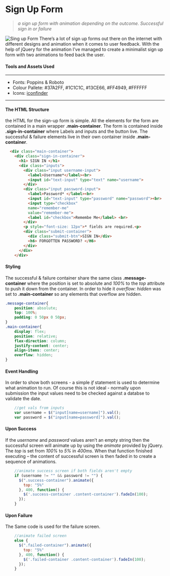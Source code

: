 # Sign Up Form

>*a sign up form with animation depending on the outcome. Successful sign in or failure*

![Sing up Form](https://github.com/AimenBenAissa/Signupform/blob/master/sign%20up%20form/Design/Sign%20Up%20Form.gif "Sign Up")
There’s a lot of sign up forms out there on the internet with different designs and animation when it comes to user feedback. 
With the help of jQuery for the animation I’ve managed to create a minimalist sign up form with two animations to feed back the user. 

#### Tools and Assets Used
---

- Fonts: Poppins & Roboto
- Colour Pallete: #37A2FF, #1C1C1C, #13CE66, #FF4949, #FFFFFF
- Icons: [iconfinder](https://www.iconfinder.com/)

---

#### The HTML Structure
the HTML for the sign-up form is simple. All the elements for the form are contained in a main wrapper **.main-container**. The form is contained inside **.sign-in-container** where Labels and inputs and the button live. The successful & failure elements live in their own container inside **.main-container**. 

	
```html
  <div class="main-container">
    <div class="sign-in-container">
      <h1> SIGN IN </h1>
      <div class="inputs">
        <div class="input username-input">
          <label>Username*</label><br>
          <input id="text-input" type="text" name="username">
        </div>
        <div class="input password-input">
          <label>Password* </label><br>
          <input id="text-input" type="password" name="password"><br>
          <input type="checkbox" 
          name="remember-me" 
          value="remember-me"> 
          <label id="checkbox">Remembe Me</label> <br>
        </div>
        <p style="font-size: 12px">* fields are required.<p>
        <div class="submit-container">
          <div class="submit-btn">SIGN IN</div>
          <h6> FORGOTTEN PASSWORD? </H6>
        </div>
      </div>
    </div>
```


#### Styling
The successful & failure container share the same class **.message-container** where the position is set to absolute and *100%* to the *top* attribute to push it down from the container. In order to hide it *overflow: hidden* was set to **.main-container** so any elements that overflow are hidden. 

``` css
.message-container{
    position: absolute;
    top: 100%;
    padding: 0 50px 0 50px;
}
.main-container{
    display: flex;
    position: relative;
    flex-direction: column;
    justify-content: center;
    align-items: center;
    overflow: hidden;
}
```

#### Event Handling
In order to show both screens - a simple *if* statement is used to determine what animation to run. Of course this is not ideal - normally upon submission the input values need to be checked against a databse to validate the date. 

``` javascript
    //get vals from inputs
    var username = $("input[name=username]").val();
    var password = $("input[name=password]").val();
```

#### Upon Success
If the *username* and *password* values aren’t an empty string then the successful screen will animate up by using the *animate* provided by jQuery. The *top* is set from *100%* to *5%* in *400ms*. When that function finished executing – the content of successful screen is then faded in to create a sequence of animations. 

``` javascript
    //animate success screen if both fields aren't empty
    if (username != "" && password != "") {
      $(".success-container").animate({
        top: "5%"
      }, 400, function() {
        $('.success-container .content-container').fadeIn(100);
      });
    }
```

#### Upon Failure
The Same code is used for the failure screen. 

```javascript
    //animate failed screen
    else {
      $(".failed-container").animate({
        top: "5%"
      }, 400, function() {
        $('.failed-container .content-container').fadeIn(100);
      });
    }
```

